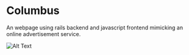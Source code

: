 # Columbus

An webpage using rails backend and javascript frontend mimicking an online advertisement service.

![Alt Text](https://im2.ezgif.com/tmp/ezgif-2-87293ea896c0.gif)
